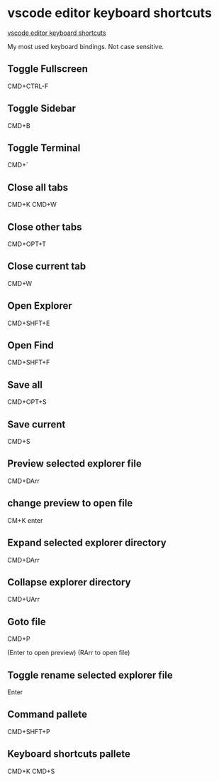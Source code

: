 # vscode editor keyboard shortcuts

[vscode editor keyboard shortcuts](https://aregsar.com/blog/2019/vscode-editor-keyboard-shortcuts)

My most used keyboard bindings. Not case sensitive.

## Toggle Fullscreen

CMD+CTRL-F

## Toggle Sidebar

CMD+B

## Toggle Terminal

CMD+`

## Close all tabs

CMD+K CMD+W

## Close other tabs

CMD+OPT+T

## Close current tab

CMD+W

## Open Explorer

CMD+SHFT+E

## Open Find

CMD+SHFT+F

## Save all

CMD+OPT+S

## Save current

CMD+S

## Preview selected explorer file

CMD+DArr

## change preview to open file

CM+K enter

## Expand selected explorer directory

CMD+DArr

## Collapse explorer directory

CMD+UArr

## Goto file

CMD+P

(Enter to open preview)
(RArr to open file)

## Toggle rename selected explorer file

Enter

## Command pallete

CMD+SHFT+P

## Keyboard shortcuts pallete

CMD+K CMD+S